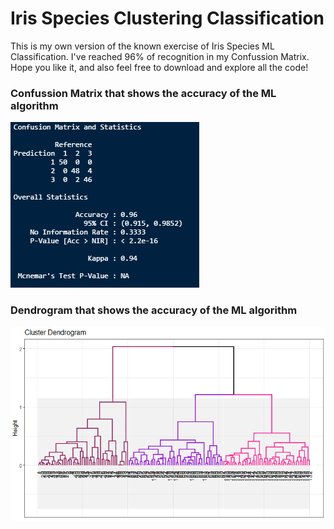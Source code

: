 # Iris Species Clustering Classification
This is my own version of the known exercise of Iris Species ML Classification. I've reached 96% of recognition in my Confussion Matrix. Hope you like it, and also feel free to download and explore all the code! 

### **Confussion Matrix that shows the accuracy of the ML algorithm** ###

![Screenshot](confussionMatrix.png)

### **Dendrogram that shows the accuracy of the ML algorithm** ###

![Screenshot](Dendrogram.png)
